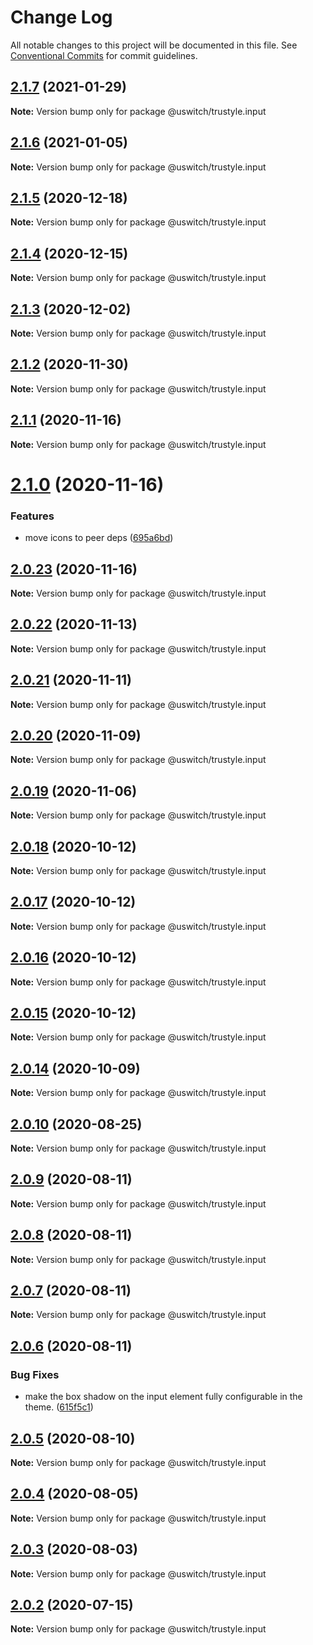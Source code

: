 # Change Log

All notable changes to this project will be documented in this file.
See [Conventional Commits](https://conventionalcommits.org) for commit guidelines.

## [2.1.7](https://github.com/uswitch/trustyle/compare/@uswitch/trustyle.input@2.1.6...@uswitch/trustyle.input@2.1.7) (2021-01-29)

**Note:** Version bump only for package @uswitch/trustyle.input





## [2.1.6](https://github.com/uswitch/trustyle/compare/@uswitch/trustyle.input@2.1.5...@uswitch/trustyle.input@2.1.6) (2021-01-05)

**Note:** Version bump only for package @uswitch/trustyle.input





## [2.1.5](https://github.com/uswitch/trustyle/compare/@uswitch/trustyle.input@2.1.4...@uswitch/trustyle.input@2.1.5) (2020-12-18)

**Note:** Version bump only for package @uswitch/trustyle.input





## [2.1.4](https://github.com/uswitch/trustyle/compare/@uswitch/trustyle.input@2.1.3...@uswitch/trustyle.input@2.1.4) (2020-12-15)

**Note:** Version bump only for package @uswitch/trustyle.input





## [2.1.3](https://github.com/uswitch/trustyle/compare/@uswitch/trustyle.input@2.1.2...@uswitch/trustyle.input@2.1.3) (2020-12-02)

**Note:** Version bump only for package @uswitch/trustyle.input





## [2.1.2](https://github.com/uswitch/trustyle/compare/@uswitch/trustyle.input@2.1.1...@uswitch/trustyle.input@2.1.2) (2020-11-30)

**Note:** Version bump only for package @uswitch/trustyle.input






## [2.1.1](https://github.com/uswitch/trustyle/compare/@uswitch/trustyle.input@2.1.0...@uswitch/trustyle.input@2.1.1) (2020-11-16)

**Note:** Version bump only for package @uswitch/trustyle.input





# [2.1.0](https://github.com/uswitch/trustyle/compare/@uswitch/trustyle.input@2.0.23...@uswitch/trustyle.input@2.1.0) (2020-11-16)


### Features

* move icons to peer deps ([695a6bd](https://github.com/uswitch/trustyle/commit/695a6bd))





## [2.0.23](https://github.com/uswitch/trustyle/compare/@uswitch/trustyle.input@2.0.22...@uswitch/trustyle.input@2.0.23) (2020-11-16)

**Note:** Version bump only for package @uswitch/trustyle.input





## [2.0.22](https://github.com/uswitch/trustyle/compare/@uswitch/trustyle.input@2.0.21...@uswitch/trustyle.input@2.0.22) (2020-11-13)

**Note:** Version bump only for package @uswitch/trustyle.input





## [2.0.21](https://github.com/uswitch/trustyle/compare/@uswitch/trustyle.input@2.0.20...@uswitch/trustyle.input@2.0.21) (2020-11-11)

**Note:** Version bump only for package @uswitch/trustyle.input





## [2.0.20](https://github.com/uswitch/trustyle/compare/@uswitch/trustyle.input@2.0.19...@uswitch/trustyle.input@2.0.20) (2020-11-09)

**Note:** Version bump only for package @uswitch/trustyle.input





## [2.0.19](https://github.com/uswitch/trustyle/compare/@uswitch/trustyle.input@2.0.18...@uswitch/trustyle.input@2.0.19) (2020-11-06)

**Note:** Version bump only for package @uswitch/trustyle.input





## [2.0.18](https://github.com/uswitch/trustyle/compare/@uswitch/trustyle.input@2.0.16...@uswitch/trustyle.input@2.0.18) (2020-10-12)

**Note:** Version bump only for package @uswitch/trustyle.input





## [2.0.17](https://github.com/uswitch/trustyle/compare/@uswitch/trustyle.input@2.0.16...@uswitch/trustyle.input@2.0.17) (2020-10-12)

**Note:** Version bump only for package @uswitch/trustyle.input





## [2.0.16](https://github.com/uswitch/trustyle/compare/@uswitch/trustyle.input@2.0.14...@uswitch/trustyle.input@2.0.16) (2020-10-12)

**Note:** Version bump only for package @uswitch/trustyle.input





## [2.0.15](https://github.com/uswitch/trustyle/compare/@uswitch/trustyle.input@2.0.14...@uswitch/trustyle.input@2.0.15) (2020-10-12)

**Note:** Version bump only for package @uswitch/trustyle.input





## [2.0.14](https://github.com/uswitch/trustyle/compare/@uswitch/trustyle.input@2.0.13...@uswitch/trustyle.input@2.0.14) (2020-10-09)

**Note:** Version bump only for package @uswitch/trustyle.input






## [2.0.10](https://github.com/uswitch/trustyle/compare/@uswitch/trustyle.input@2.0.9...@uswitch/trustyle.input@2.0.10) (2020-08-25)

**Note:** Version bump only for package @uswitch/trustyle.input





## [2.0.9](https://github.com/uswitch/trustyle/compare/@uswitch/trustyle.input@2.0.7...@uswitch/trustyle.input@2.0.9) (2020-08-11)

**Note:** Version bump only for package @uswitch/trustyle.input





## [2.0.8](https://github.com/uswitch/trustyle/compare/@uswitch/trustyle.input@2.0.7...@uswitch/trustyle.input@2.0.8) (2020-08-11)

**Note:** Version bump only for package @uswitch/trustyle.input





## [2.0.7](https://github.com/uswitch/trustyle/compare/@uswitch/trustyle.input@2.0.6...@uswitch/trustyle.input@2.0.7) (2020-08-11)

**Note:** Version bump only for package @uswitch/trustyle.input





## [2.0.6](https://github.com/uswitch/trustyle/compare/@uswitch/trustyle.input@2.0.5...@uswitch/trustyle.input@2.0.6) (2020-08-11)


### Bug Fixes

* make the box shadow on the input element fully configurable in the theme. ([615f5c1](https://github.com/uswitch/trustyle/commit/615f5c1))





## [2.0.5](https://github.com/uswitch/trustyle/compare/@uswitch/trustyle.input@2.0.2...@uswitch/trustyle.input@2.0.5) (2020-08-10)

**Note:** Version bump only for package @uswitch/trustyle.input





## [2.0.4](https://github.com/uswitch/trustyle/compare/@uswitch/trustyle.input@2.0.2...@uswitch/trustyle.input@2.0.4) (2020-08-05)

**Note:** Version bump only for package @uswitch/trustyle.input





## [2.0.3](https://github.com/uswitch/trustyle/compare/@uswitch/trustyle.input@2.0.2...@uswitch/trustyle.input@2.0.3) (2020-08-03)

**Note:** Version bump only for package @uswitch/trustyle.input





## [2.0.2](https://github.com/uswitch/trustyle/compare/@uswitch/trustyle.input@2.0.1...@uswitch/trustyle.input@2.0.2) (2020-07-15)

**Note:** Version bump only for package @uswitch/trustyle.input
